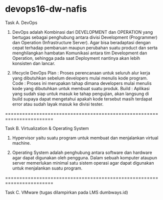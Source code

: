 # devops16-dw-nafis

Task A. DevOps
1. DevOps adalah Kombinasi dari DEVELOPMENT dan OPERATION yang bertugas sebagai penghubung antara divisi Development (Programmer) dan Operation (Infrastructure Server). Agar bisa beradaptasi dengan cepat terhadap pembaruan maupun perubahan suatu product dan serta menghilangkan hambatan Komunikasi antara tim Development dan Operation, sehingga pada saat Deployment nantinya akan lebih konsisten dan lancar.

2. lifecycle DevOps
Plan : Proses perencanaan untuk seluruh alur kerja yang dibutuhkan sebelum developers mulai menulis kode program.
Code : Proses ini merupakan tahap dimana developers mulai menulis kode yang dibutuhkan untuk membuat suatu produk.
Build : Aplikasi yang sudah siap untuk masuk ke tahap pengujian, akan langsung di build supaya dapat mengetahui apakah kode tersebut masih terdapat error atau sudah layak masuk ke divisi tester.

=======================================================================

Task B. Virtualization & Operating System
1. Hypervisor yaitu suatu program untuk membuat dan menjalankan virtual machine.

2. Operating System adalah penghubung antara software dan hardware agar dapat digunakan oleh pengguna. Dalam sebuah komputer ataupun server memerlukan minimal satu sistem operasi agar dapat digunakan untuk menjalankan suatu program.

=======================================================================

Task C. VMware (tugas dilampirkan pada LMS dumbways.id)
